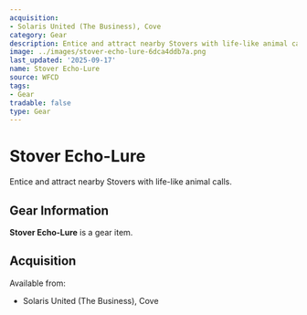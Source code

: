 ```yaml
---
acquisition:
- Solaris United (The Business), Cove
category: Gear
description: Entice and attract nearby Stovers with life-like animal calls.
image: ../images/stover-echo-lure-6dca4ddb7a.png
last_updated: '2025-09-17'
name: Stover Echo-Lure
source: WFCD
tags:
- Gear
tradable: false
type: Gear
---
```


# Stover Echo-Lure

Entice and attract nearby Stovers with life-like animal calls.

## Gear Information

**Stover Echo-Lure** is a gear item.

## Acquisition

Available from:
- Solaris United (The Business), Cove

